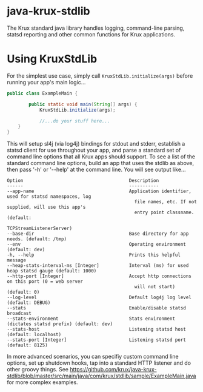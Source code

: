 java-krux-stdlib
================

The Krux standard java library handles logging, command-line parsing, statsd reporting and other common functions for Krux applications.

# Using KruxStdLib

For the simplest use case, simply call `KruxStdLib.initialize(args)` before running your app's main logic...

```java
public class ExampleMain {

		public static void main(String[] args) {
			KruxStdLib.initialize(args);

			//...do your stuff here...
	}
}
```

This will setup sl4j (via log4j) bindings for stdout and stderr, establish a statsd client for use throughout your app, and parse a standard set of command line options that all Krux apps should support. To see a list of the standard command line options, build an app that uses the stdlib as above, then pass '-h' or '--help' at the command line.  You will see output like...

```
Option                                       Description                                              
------                                       -----------                                              
--app-name                                   Application identifier, used for statsd namespaces, log  
                                               file names, etc. If not supplied, will use this app's  
                                               entry point classname. (default:                       
                                               TCPStreamListenerServer)                               
--base-dir                                   Base directory for app needs. (default: /tmp)            
--env                                        Operating environment (default: dev)                     
-h, --help                                   Prints this helpful message                              
--heap-stats-interval-ms [Integer]           Interval (ms) for used heap statsd gauge (default: 1000) 
--http-port [Integer]                        Accept http connections on this port (0 = web server     
                                               will not start) (default: 0)                           
--log-level                                  Default log4j log level (default: DEBUG)                               
--stats                                      Enable/disable statsd broadcast                          
--stats-environment                          Stats environment (dictates statsd prefix) (default: dev)
--stats-host                                 Listening statsd host (default: localhost)               
--stats-port [Integer]                       Listening statsd port (default: 8125) 
```

In more advanced scenarios, you can specifiy custom command line options, set up shutdown hooks, tap into a standard HTTP listener and do other groovy things. See https://github.com/krux/java-krux-stdlib/blob/master/src/main/java/com/krux/stdlib/sample/ExampleMain.java for more complex examples.

